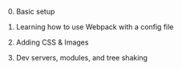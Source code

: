 0. Basic setup

1. Learning how to use Webpack with a config file

2. Adding CSS & Images

3. Dev servers, modules, and tree shaking

